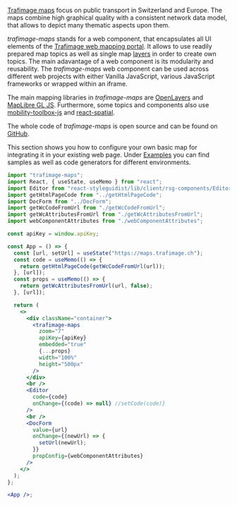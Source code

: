 [Trafimage maps](https://company.sbb.ch/en/sbb-as-business-partner/services/trafimage-maps-and-station-plans.html) focus on public transport in Switzerland and Europe. The maps combine high graphical quality with a consistent network data model, that allows to depict many thematic aspects upon them.

_trafimage-maps_ stands for a web component, that encapsulates all UI elements of the [Trafimage web mapping portal](https://maps.trafimage.ch/). It allows to use readily prepared map topics as well as single map [layers](/docjs.html) in order to create own topics. The main adavantage of a web component is its modularity and reusability. The _trafimage-maps_ web component can be used across different web projects with either Vanilla JavaScript, various JavaScript frameworks or wrapped within an iframe.

The main mapping libraries in _trafimage-maps_ are [OpenLayers](https://openlayers.org/) and [MapLibre GL JS](https://maplibre.org/projects/maplibre-gl-js/). Furthermore, some topics and components also use [mobility-toolbox-js](https://mobility-toolbox-js.geops.io/) and [react-spatial](https://react-spatial.geops.io).

The whole code of _trafimage-maps_ is open source and can be found on [GitHub](https://github.com/geops/trafimage-maps).

This section shows you how to configure your own basic map for integrating it in your existing web page. Under [Examples](/#/Examples/HTML%20%26%20Vanilla%20JS/Construction) you can find samples as well as code generators for different environments.

```jsx
import "trafimage-maps";
import React, { useState, useMemo } from "react";
import Editor from "react-styleguidist/lib/client/rsg-components/Editor";
import getHtmlPageCode from "../getHtmlPageCode";
import DocForm from "../DocForm";
import getWcCodeFromUrl from "./getWcCodeFromUrl";
import getWcAttributesFromUrl from "./getWcAttributesFromUrl";
import webComponentAttributes from "./webComponentAttributes";

const apiKey = window.apiKey;

const App = () => {
  const [url, setUrl] = useState("https://maps.trafimage.ch");
  const code = useMemo(() => {
    return getHtmlPageCode(getWcCodeFromUrl(url));
  }, [url]);
  const props = useMemo(() => {
    return getWcAttributesFromUrl(url, false);
  }, [url]);

  return (
    <>
      <div className="container">
        <trafimage-maps
          zoom="7"
          apiKey={apiKey}
          embedded="true"
          {...props}
          width="100%"
          height="500px"
        />
      </div>
      <br />
      <Editor
        code={code}
        onChange={(code) => null} //setCode(code)}
      />
      <br />
      <DocForm
        value={url}
        onChange={(newUrl) => {
          setUrl(newUrl);
        }}
        propConfig={webComponentAttributes}
      />
    </>
  );
};

<App />;
```
